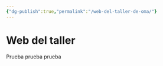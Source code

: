 ```yaml
---
{"dg-publish":true,"permalink":"/web-del-taller-de-oma/"}
---
```


# Web del taller
Prueba prueba prueba